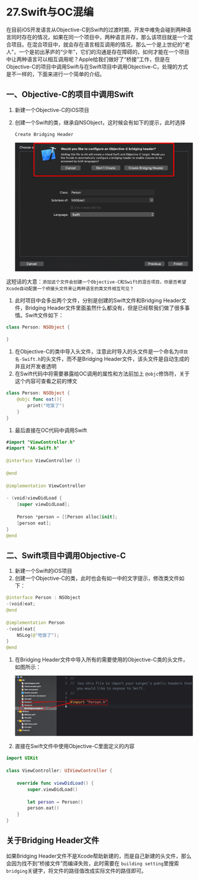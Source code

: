 # 27.Swift与OC混编

在目前iOS开发语言从Objective-C到Swift的过渡时期，开发中难免会碰到两种语言同时存在的情况，如果在同一个项目中，两种语言并存，那么该项目就是一个混合项目。在混合项目中，就会存在语言相互调用的情况，那么一个是上世纪的“老人”，一个是初出茅庐的“少年”，它们的沟通是存在障碍的，如何才能在一个项目中让两种语言可以相互调用呢？Apple给我们做好了“桥接”工作，但是在Objective-C的项目中调用Swift与在Swift项目中调用Objective-C，处理的方式是不一样的，下面来进行一个简单的介绍。

## 一、Objective-C的项目中调用Swift

1. 新建一个Objective-C的iOS项目

2. 创建一个Swift的类，继承自NSObject，这时候会有如下的提示，此时选择

   ```swift
   Create Bridging Header
   ```

   ![img](./images/735757-2c0582607152877a.png)


这短话的大意：`添加这个文件会创建一个Objective-C和Swift的混合项目，你是否希望Xcode自动配置一个桥接头文件来让两种语言的类文件相互可见？`

1. 此时项目中会多出两个文件，分别是创建的Swift文件和Bridging Header文件，Bridging Header文件里面虽然什么都没有，但是已经帮我们做了很多事情。Swift文件如下：

```swift
class Person: NSObject {

}
```

1. 在Objective-C的类中导入头文件，注意此时导入的头文件是一个命名为`项目名-Swift.h`的头文件，而不是Bridging Header文件，该头文件是自动生成的并且对开发者透明
2. 在Swift代码中将需要暴露给OC调用的属性和方法前加上 `@objc`修饰符，关于这个内容可查看之前的博文

```swift
class Person: NSObject {  
    @objc func eat(){      
        print("吃饭了")
    }
}
```

1. 最后直接在OC代码中调用Swift

```swift
#import "ViewController.h"
#import "AA-Swift.h"

@interface ViewController ()

@end

@implementation ViewController

- (void)viewDidLoad {
    [super viewDidLoad];
    
    Person *person = [[Person alloc]init];
    [person eat];
}
@end
```

## 二、Swift项目中调用Objective-C

1. 新建一个Swift的iOS项目
2. 创建一个Objective-C的类，此时也会有如一中的文字提示，修改类文件如下：

```swift
@interface Person : NSObject
-(void)eat;
@end

@implementation Person
-(void)eat{
    NSLog(@"吃饭了");
}
@end
```

1. 在Bridging Header文件中导入所有的需要使用的Objective-C类的头文件，如图所示：

   ![img](./images/735757-4639101f0ec46c7d.png)

2. 直接在Swift文件中使用Objective-C里面定义的内容

```swift
import UIKit

class ViewController: UIViewController {

    override func viewDidLoad() {
        super.viewDidLoad()
        
        let person = Person()
        person.eat()
    }
}
```

## 关于Bridging Header文件

如果Bridging Header文件不是Xcode帮助新建的，而是自己新建的头文件，那么会因为找不到“桥接文件”而编译失败，此时需要在 `building setting`里搜索`bridging`关键字，将文件的路径值改成实际文件的路径即可。
